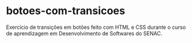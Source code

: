 # botoes-com-transicoes
 Exercício de transições em botões feito com HTML e CSS durante o curso de aprendizagem em Desenvolvimento de Softwares do SENAC.
